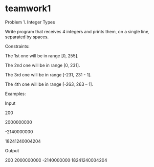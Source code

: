 # teamwork1

Problem 1.	Integer Types

Write program that receives 4 integers and prints them, on a single line, separated by spaces.

Constraints:

The 1st one will be in range [0, 255].

The 2nd one will be in range [0, 231].

The 3rd one will be in range [-231, 231 - 1].

The 4th one will be in range [-263, 263 – 1].

Examples:

Input	

200	

2000000000

-2140000000

18241240004204

Output

200 2000000000 -2140000000 18241240004204
